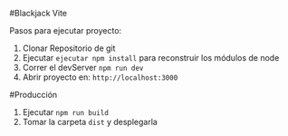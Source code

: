 #Blackjack Vite

Pasos para ejecutar proyecto:

1. Clonar Repositorio de git
2. Ejecutar ```ejecutar npm install``` para reconstruir los módulos de node
3. Correr el devServer ```npm run dev ```
4. Abrir proyecto en: ```http://localhost:3000```

#Producción

1. Ejecutar ```npm run build```
2. Tomar la carpeta ```dist``` y desplegarla